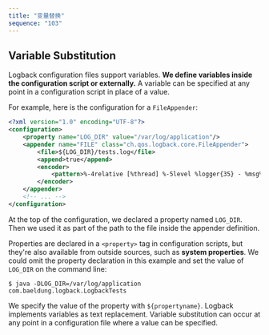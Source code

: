 ```yaml
---
title: "变量替换"
sequence: "103"
---
```


## Variable Substitution

Logback configuration files support variables.
**We define variables inside the configuration script or externally.**
A variable can be specified at any point in a configuration script in place of a value.

For example, here is the configuration for a `FileAppender`:

```xml
<?xml version="1.0" encoding="UTF-8"?>
<configuration>
    <property name="LOG_DIR" value="/var/log/application"/>
    <appender name="FILE" class="ch.qos.logback.core.FileAppender">
        <file>${LOG_DIR}/tests.log</file>
        <append>true</append>
        <encoder>
            <pattern>%-4relative [%thread] %-5level %logger{35} - %msg%n</pattern>
        </encoder>
    </appender>
    <!-- ... -->
</configuration>
```

At the top of the configuration, we declared a property named `LOG_DIR`.
Then we used it as part of the path to the file inside the appender definition.

Properties are declared in a `<property>` tag in configuration scripts,
but they're also available from outside sources, such as **system properties**.
We could omit the property declaration in this example and set the value of `LOG_DIR` on the command line:

```text
$ java -DLOG_DIR=/var/log/application com.baeldung.logback.LogbackTests
```

We specify the value of the property with `${propertyname}`.
Logback implements variables as text replacement.
Variable substitution can occur at any point in a configuration file where a value can be specified.

